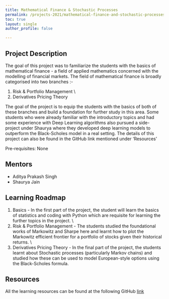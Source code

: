 ```yaml
---
title: Mathematical Finance & Stochastic Processes
permalink: /projects-2021/mathematical-finance-and-stochastic-processes
toc: true
layout: single
author_profile: false

---
```


## Project Description
The goal of this project was to familiarize the students with the basics of mathematical finance - a field of applied mathematics concerned with the modelling of financial markets. 
The field of mathematical finance is broadly categorised into two branches :-

1) Risk & Portfolio Management
\
2) Derivatives Pricing Theory 


The goal of the project is to equip the students with the basics of both of these branches and build a foundation for further study in this area. 
Some students who were already familiar with the introductory topics and had some experience with Deep Learning algorithms also pursued a side-project 
under Shaurya where they developed deep learning models to outperform the Black-Scholes model in a real setting. The details of this project can also be found 
in the GitHub link mentioned under ‘Resources’

Pre-requisites: None

## Mentors
* Aditya Prakash Singh
* Shaurya Jain

## Learning Roadmap
1) Basics - In the first part of the project, the student will learn the basics of statistics and coding with Python which are requisite for learning the further topics in the project. 
\
2) Risk & Portfolio Management - The students studied the foundational works of Markowitz and Sharpe here and learnt how to plot the Markowitz efficient 
frontier for a portfolio of stocks given their historical returns.
\
3) Derivatives Pricing Theory - In the final part of the project, the students learnt about Stochastic processes (particularly Markov chains) and studied how these can be used to model European-style options using the Black-Scholes formula.    

## Resources
All the learning resources can be found at the following GitHub [link](https://github.com/shau0000/Mathematical-Finance-and-Stochastic-Process)
